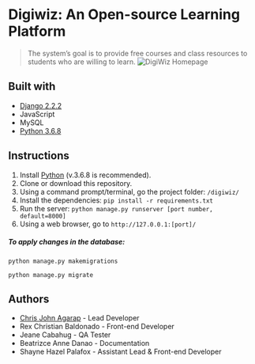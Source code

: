 # Digiwiz: An Open-source Learning Platform
> The system’s goal is to provide free courses and class resources to students who are willing to learn.
![DigiWiz Homepage](https://raw.githubusercontent.com/seeej/digiwiz/master/static/images/digiwiz-home-screenshot.png)

## Built with
* [Django 2.2.2](https://www.djangoproject.com/)
* JavaScript
* MySQL
* [Python 3.6.8](https://www.python.org/)

## Instructions
1. Install [Python](https://www.python.org/) (v.3.6.8 is recommended).
1. Clone or download this repository.
1. Using a command prompt/terminal, go the project folder: `/digiwiz/`
1. Install the dependencies: 
`pip install -r requirements.txt`
1. Run the server:
`python manage.py runserver [port number, default=8000]`
1. Using a web browser, go to `http://127.0.0.1:[port]/`


##### To apply changes in the database:
`python manage.py makemigrations`

`python manage.py migrate`

## Authors
* [Chris John Agarap](https://github.com/seeej) - Lead Developer
* Rex Christian Baldonado - Front-end Developer
* Jeane Cabahug - QA Tester
* Beatrizce Anne Danao - Documentation
* Shayne Hazel Palafox - Assistant Lead & Front-end Developer
